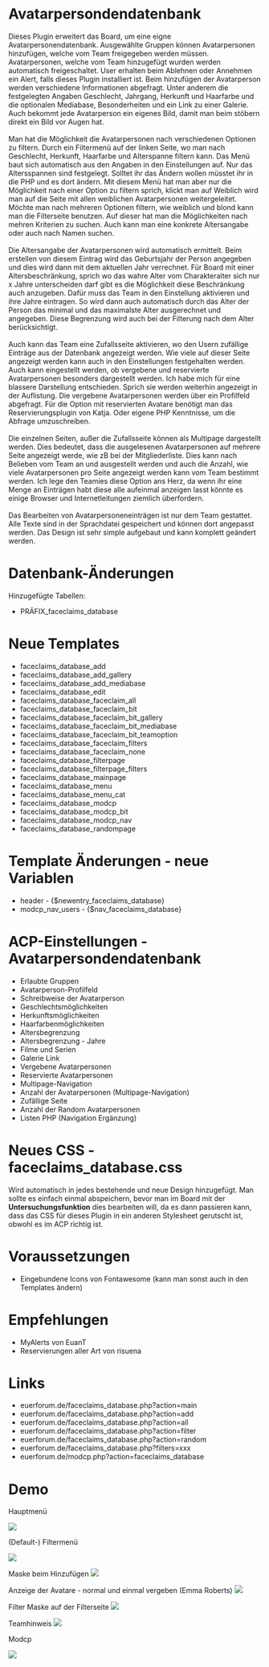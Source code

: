 # Avatarpersondendatenbank
Dieses Plugin erweitert das Board, um eine eigne Avatarpersonendatenbank. Ausgewählte Gruppen können Avatarpersonen hinzufügen, welche vom Team freigegeben werden müssen. Avatarpersonen, welche vom Team hinzugefügt wurden werden automatisch freigeschaltet. User erhalten beim Ablehnen oder Annehmen ein Alert, falls dieses Plugin installiert ist. Beim hinzufügen der Avatarperson werden verschiedene Informationen abgefragt. Unter anderem die festgelegten Angaben Geschlecht, Jahrgang, Herkunft und Haarfarbe und die optionalen Mediabase, Besonderheiten und ein Link zu einer Galerie. Auch bekommt jede Avatarperson ein eigenes Bild, damit man beim stöbern direkt ein Bild vor Augen hat. <br>
<br>
Man hat die Möglichkeit die Avatarpersonen nach verschiedenen Optionen zu filtern. Durch ein Filtermenü auf der linken Seite, wo man nach Geschlecht, Herkunft, Haarfarbe und Alterspanne filtern kann. Das Menü baut sich automatisch aus den Angaben in den Einstellungen auf. Nur das Altersspannen sind festgelegt. Solltet ihr das Ändern wollen müsstet ihr in die PHP und es dort ändern. Mit diesem Menü hat man aber nur die Möglichkeit nach einer Option zu filtern sprich, klickt man auf Weiblich wird man auf die Seite mit allen weiblichen Avatarpersonen weitergeleitet. Möchte man nach mehreren Optionen filtern, wie weiblich und blond kann man die Filterseite benutzen. Auf dieser hat man die Möglichkeiten nach mehren Kriterien zu suchen. Auch kann man eine konkrete Altersangabe oder auch nach Namen suchen. <br>
<br>
Die Altersangabe der Avatarpersonen wird automatisch ermittelt. Beim erstellen von diesem Eintrag wird das Geburtsjahr der Person angegeben und dies wird dann mit dem aktuellen Jahr verrechnet. Für Board mit einer Altersbeschränkung, sprich wo das wahre Alter vom Charakteralter sich nur x Jahre unterscheiden darf gibt es die Möglichkeit diese Beschränkung auch anzugeben. Dafür muss das Team in den Einstellung aktivieren und ihre Jahre eintragen. So wird dann auch automatisch durch das Alter der Person das minimal und das maximalste Alter ausgerechnet und angegeben. Diese Begrenzung wird auch bei der Filterung nach dem Alter berücksichtigt.<br>
<br>
Auch kann das Team eine Zufallsseite aktivieren, wo den Usern zufällige Einträge aus der Datenbank angezeigt werden. Wie viele auf dieser Seite angezeigt werden kann auch in den Einstellungen festgehalten werden. Auch kann eingestellt werden, ob vergebene und reservierte Avatarpersonen besonders dargestellt werden. Ich habe mich für eine blassere Darstellung entschieden. Sprich sie werden weiterhin angezeigt in der Auflistung. Die vergebene Avatarpersonen werden über ein Profilfeld abgefragt. Für die Option mit reservierten Avatare benötigt man das Reservierungsplugin von Katja. Oder eigene PHP Kenntnisse, um die Abfrage umzuschreiben.<br><br>
Die einzelnen Seiten, außer die Zufallsseite können als Multipage dargestellt werden. Dies bedeutet, dass die ausgelesenen Avatarpersonen auf mehrere Seite angezeigt werde, wie zB bei der Mitgliederliste. Dies kann nach Belieben vom Team an und ausgestellt werden und auch die Anzahl, wie viele Avatarpersonen pro Seite angezeigt werden kann vom Team bestimmt werden. Ich lege den Teamies diese Option ans Herz, da wenn ihr eine Menge an Einträgen habt diese alle aufeinmal anzeigen lasst könnte es einige Browser und Internetleitungen ziemlich überfordern.<br><br>
Das Bearbeiten von Avatarpersoneneinträgen ist nur dem Team gestattet. Alle Texte sind in der Sprachdatei gespeichert und können dort angepasst werden. Das Design ist sehr simple aufgebaut und kann komplett geändert werden. 

# Datenbank-Änderungen
Hinzugefügte Tabellen:
- PRÄFIX_faceclaims_database

# Neue Templates
- faceclaims_database_add
- faceclaims_database_add_gallery
- faceclaims_database_add_mediabase
- faceclaims_database_edit
- faceclaims_database_faceclaim_all
- faceclaims_database_faceclaim_bit
- faceclaims_database_faceclaim_bit_gallery
- faceclaims_database_faceclaim_bit_mediabase
- faceclaims_database_faceclaim_bit_teamoption
- faceclaims_database_faceclaim_filters
- faceclaims_database_faceclaim_none
- faceclaims_database_filterpage
- faceclaims_database_filterpage_filters
- faceclaims_database_mainpage
- faceclaims_database_menu
- faceclaims_database_menu_cat
- faceclaims_database_modcp
- faceclaims_database_modcp_bit
- faceclaims_database_modcp_nav
- faceclaims_database_randompage

# Template Änderungen - neue Variablen
- header - {$newentry_faceclaims_database}
- modcp_nav_users - {$nav_faceclaims_database}

# ACP-Einstellungen - Avatarpersondendatenbank
- Erlaubte Gruppen
- Avatarperson-Profilfeld
- Schreibweise der Avatarperson
- Geschlechtsmöglichkeiten
- Herkunftsmöglichkeiten
- Haarfarbenmöglichkeiten
- Altersbegrenzung
- Altersbegrenzung - Jahre
- Filme und Serien
- Galerie Link
- Vergebene Avatarpersonen
- Reservierte Avatarpersonen
- Multipage-Navigation
- Anzahl der Avatarpersonen (Multipage-Navigation)
- Zufällige Seite
- Anzahl der Random Avatarpersonen
- Listen PHP (Navigation Ergänzung)

# Neues CSS - faceclaims_database.css
Wird automatisch in jedes bestehende und neue Design hinzugefügt. Man sollte es einfach einmal abspeichern, bevor man im Board mit der <b>Untersuchungsfunktion</b> dies bearbeiten will, da es dann passieren kann, dass das CSS für dieses Plugin in ein anderen Stylesheet gerutscht ist, obwohl es im ACP richtig ist. 

# Voraussetzungen
- Eingebundene Icons von Fontawesome (kann man sonst auch in den Templates ändern)

# Empfehlungen
- MyAlerts von EuanT
- Reservierungen aller Art von risuena

# Links
- euerforum.de/faceclaims_database.php?action=main
- euerforum.de/faceclaims_database.php?action=add
- euerforum.de/faceclaims_database.php?action=all
- euerforum.de/faceclaims_database.php?action=filter
- euerforum.de/faceclaims_database.php?action=random
- euerforum.de/faceclaims_database.php?filters=xxx
- euerforum.de/modcp.php?action=faceclaims_database

# Demo
Hauptmenü</p>
<img src="https://www.bilder-hochladen.net/files/m4bn-aw-de58.png">

(Default-) Filtermenü</p>
<img src="https://www.bilder-hochladen.net/files/big/m4bn-av-f0c2.png">

Maske beim Hinzufügen
<img src="https://www.bilder-hochladen.net/files/big/m4bn-as-9ec1.png">

Anzeige der Avatare - normal und einmal vergeben (Emma Roberts)
<img src="https://www.bilder-hochladen.net/files/big/m4bn-at-2726.png">

Filter Maske auf der Filterseite
<img src="https://www.bilder-hochladen.net/files/big/m4bn-au-9f7b.png">

Teamhinweis 
<img src="https://www.bilder-hochladen.net/files/m4bn-ay-eb7f.png">

Modcp</p>
<img src="https://www.bilder-hochladen.net/files/big/m4bn-ax-c54e.png">
